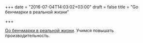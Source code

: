 +++
date = "2016-07-04T14:03:02+03:00"
draft = false
title = "Go бенчмарки в реальной жизни"

+++

<p><a href="https://kev.inburke.com/kevin/real-life-go-benchmarking/">Go бенчмарки в реальной жизни</a>. Учимся повышать производительность.</p>

